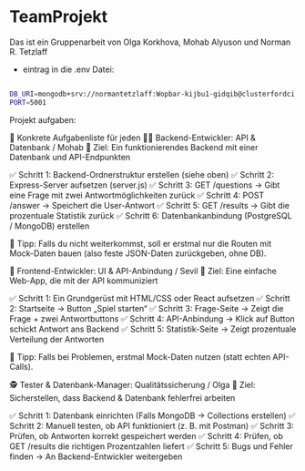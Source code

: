# TeamProjekt

Das ist ein Gruppenarbeit von Olga Korkhova, Mohab Alyuson und Norman R. Tetzlaff

- eintrag in die .env Datei:

```bash

DB_URI=mongodb+srv://normantetzlaff:Wopbar-kijbu1-gidqib@clusterfordci.bw9au.mongodb.net/votingManager
PORT=5001

```

Projekt aufgaben:

🎯 Konkrete Aufgabenliste für jeden
👨‍💻 Backend-Entwickler: API & Datenbank / Mohab
🔹 Ziel: Ein funktionierendes Backend mit einer Datenbank und API-Endpunkten

✅ Schritt 1: Backend-Ordnerstruktur erstellen (siehe oben)
✅ Schritt 2: Express-Server aufsetzen (server.js)
✅ Schritt 3: GET /questions → Gibt eine Frage mit zwei Antwortmöglichkeiten zurück
✅ Schritt 4: POST /answer → Speichert die User-Antwort
✅ Schritt 5: GET /results → Gibt die prozentuale Statistik zurück
✅ Schritt 6: Datenbankanbindung (PostgreSQL / MongoDB) erstellen

📌 Tipp: Falls du nicht weiterkommst, soll er erstmal nur die Routen mit Mock-Daten bauen (also feste JSON-Daten zurückgeben, ohne DB).

🎨 Frontend-Entwickler: UI & API-Anbindung / Sevil
🔹 Ziel: Eine einfache Web-App, die mit der API kommuniziert

✅ Schritt 1: Ein Grundgerüst mit HTML/CSS oder React aufsetzen
✅ Schritt 2: Startseite → Button „Spiel starten“
✅ Schritt 3: Frage-Seite → Zeigt die Frage + zwei Antwortbuttons
✅ Schritt 4: API-Anbindung → Klick auf Button schickt Antwort ans Backend
✅ Schritt 5: Statistik-Seite → Zeigt prozentuale Verteilung der Antworten

📌 Tipp: Falls bei Problemen, erstmal Mock-Daten nutzen (statt echten API-Calls).

🕵️ Tester & Datenbank-Manager: Qualitätssicherung / Olga
🔹 Ziel: Sicherstellen, dass Backend & Datenbank fehlerfrei arbeiten

✅ Schritt 1: Datenbank einrichten (Falls MongoDB → Collections erstellen)
✅ Schritt 2: Manuell testen, ob API funktioniert (z. B. mit Postman)
✅ Schritt 3: Prüfen, ob Antworten korrekt gespeichert werden
✅ Schritt 4: Prüfen, ob GET /results die richtigen Prozentzahlen liefert
✅ Schritt 5: Bugs und Fehler finden → An Backend-Entwickler weitergeben
